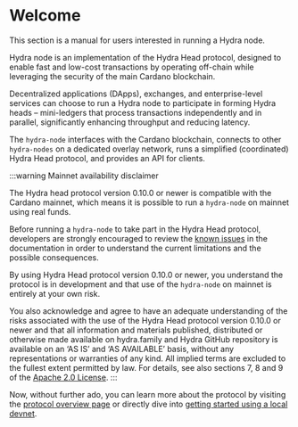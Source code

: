 # Welcome

This section is a manual for users interested in running a Hydra node.

Hydra node is an implementation of the Hydra Head protocol, designed to enable fast and low-cost transactions by operating off-chain while leveraging the security of the main Cardano blockchain.

Decentralized applications (DApps), exchanges, and enterprise-level services can choose to run a Hydra node to participate in forming Hydra heads – mini-ledgers that process transactions independently and in parallel, significantly enhancing throughput and reducing latency. 

The `hydra-node` interfaces with the Cardano blockchain, connects to other `hydra-nodes` on a dedicated overlay network, runs a simplified (coordinated) Hydra Head protocol, and provides an API for clients.

:::warning Mainnet availability disclaimer

The Hydra head protocol version 0.10.0 or newer is compatible with the Cardano
mainnet, which means it is possible to run a `hydra-node` on mainnet using real
funds.

Before running a `hydra-node` to take part in the Hydra Head protocol,
developers are strongly encouraged to review the [known issues][known-issues] in
the documentation in order to understand the current limitations and the
possible consequences.

By using Hydra Head protocol version 0.10.0 or newer, you understand the
protocol is in development and that use of the `hydra-node` on mainnet is
entirely at your own risk.

You also acknowledge and agree to have an adequate understanding of the risks
associated with the use of the Hydra Head protocol version 0.10.0 or newer and that
all information and materials published, distributed or otherwise made available
on hydra.family and Hydra GitHub repository is available on an ‘AS IS’ and ‘AS
AVAILABLE’ basis, without any representations or warranties of any kind. All
implied terms are excluded to the fullest extent permitted by law. For details,
see also sections 7, 8 and 9 of the [Apache 2.0 License][license].
:::

Now, without further ado, you can learn more about the protocol by visiting the [protocol overview page](./protocol-overview) or directly dive into [getting started using a local devnet](./getting-started).

[known-issues]: ./known-issues.md
[license]: https://github.com/cardano-scaling/hydra/blob/master/LICENSE
